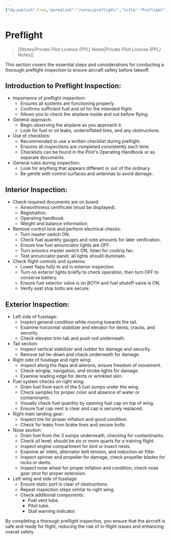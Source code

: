 ```yaml
---
{"dg-publish":true,"permalink":"/notes/preflight/","title":"Preflight","tags":["aviation","classnotes"]}
---
```



# Preflight
> [[Notes/Private Pilot License (PPL) Notes\|Private Pilot License (PPL) Notes]]

This section covers the essential steps and considerations for conducting a thorough preflight inspection to ensure aircraft safety before takeoff.

## Introduction to Preflight Inspection:

- Importance of preflight inspection:
    - Ensures all systems are functioning properly.
    - Confirms sufficient fuel and oil for the intended flight.
    - Allows you to check the airplane inside and out before flying.
- General approach:
    - Begin observing the airplane as you approach it.
    - Look for fuel or oil leaks, underinflated tires, and any obstructions.
- Use of checklists:
    - Recommended to use a written checklist during preflight.
    - Ensures all inspections are completed consistently each time.
    - Checklists can be found in the Pilot's Operating Handbook or as separate documents.
- General rules during inspection:
    - Look for anything that appears different or out of the ordinary.
    - Be gentle with control surfaces and antennas to avoid damage.

## Interior Inspection:

- Check required documents are on board:
    - Airworthiness certificate (must be displayed).
    - Registration.
    - Operating handbook.
    - Weight and balance information.
- Remove control lock and perform electrical checks:
    - Turn master switch ON.
    - Check fuel quantity gauges and note amounts for later verification.
    - Ensure low fuel annunciator lights are OFF.
    - Turn avionics master switch ON, listen for cooling fan.
    - Test annunciator panel; all lights should illuminate.
- Check flight controls and systems:
    - Lower flaps fully to aid in exterior inspection.
    - Turn on exterior lights briefly to check operation, then turn OFF to conserve battery.
    - Ensure fuel selector valve is on BOTH and fuel shutoff valve is ON.
    - Verify seat stop bolts are secure.

## Exterior Inspection:

- Left side of fuselage:
    - Inspect general condition while moving towards the tail.
    - Examine horizontal stabilizer and elevator for dents, cracks, and security.
    - Check elevator trim tab and push rod underneath.
- Tail section:
    - Inspect vertical stabilizer and rudder for damage and security.
    - Remove tail tie-down and check underneath for damage.
- Right side of fuselage and right wing:
    - Inspect along the flaps and ailerons; ensure freedom of movement.
    - Check wingtip, navigation, and strobe lights for damage.
    - Examine leading edge for dents or wrinkled skin.
- Fuel system checks on right wing:
    - Drain fuel from each of the 5 fuel sumps under the wing.
    - Check samples for proper color and absence of water or contaminants.
    - Visually check fuel quantity by opening fuel cap on top of wing.
    - Ensure fuel cap vent is clear and cap is securely replaced.
- Right main landing gear:
    - Inspect tire for proper inflation and good condition.
    - Check for leaks from brake lines and secure bolts.
- Nose section:
    - Drain fuel from the 3 sumps underneath, checking for contaminants.
    - Check oil level; should be six or more quarts for a training flight.
    - Inspect engine compartment for bird or insect nests.
    - Examine air inlets, alternator belt tension, and induction air filter.
    - Inspect spinner and propeller for damage; check propeller blades for nicks or dents.
    - Inspect nose wheel for proper inflation and condition; check nose gear strut for proper extension.
- Left wing and side of fuselage:
    - Ensure static port is clear of obstructions.
    - Repeat inspection steps similar to right wing.
    - Check additional components:
        - Fuel vent tube.
        - Pitot tube.
        - Stall warning indicator.

By completing a thorough preflight inspection, you ensure that the aircraft is safe and ready for flight, reducing the risk of in-flight issues and enhancing overall safety.
